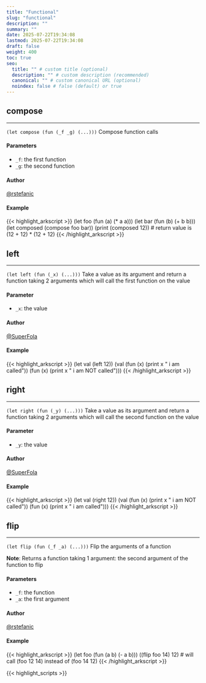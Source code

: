 ```yaml
---
title: "Functional"
slug: "functional"
description: ""
summary: ""
date: 2025-07-22T19:34:08
lastmod: 2025-07-22T19:34:08
draft: false
weight: 400
toc: true
seo:
  title: "" # custom title (optional)
  description: "" # custom description (recommended)
  canonical: "" # custom canonical URL (optional)
  noindex: false # false (default) or true
---
```


## compose

---
`(let compose (fun (_f _g) (...)))`
Compose function calls

#### Parameters
- `_f`: the first function
- `_g`: the second function

#### Author
[@rstefanic](https://github.com/rstefanic)

#### Example
{{< highlight_arkscript >}}
(let foo (fun (a) (* a a)))
(let bar (fun (b) (+ b b)))
(let composed (compose foo bar))
(print (composed 12))  # return value is (12 + 12) * (12 + 12)
{{< /highlight_arkscript >}}

## left

---
`(let left (fun (_x) (...)))`
Take a value as its argument and return a function taking 2 arguments which will call the first function on the value

#### Parameter
- `_x`: the value

#### Author
[@SuperFola](https://github.com/SuperFola)

#### Example
{{< highlight_arkscript >}}
(let val (left 12))
(val (fun (x) (print x " i am called")) (fun (x) (print x " i am NOT called")))
{{< /highlight_arkscript >}}

## right

---
`(let right (fun (_y) (...)))`
Take a value as its argument and return a function taking 2 arguments which will call the second function on the value

#### Parameter
- `_y`: the value

#### Author
[@SuperFola](https://github.com/SuperFola)

#### Example
{{< highlight_arkscript >}}
(let val (right 12))
(val (fun (x) (print x " i am NOT called")) (fun (x) (print x " i am called")))
{{< /highlight_arkscript >}}

## flip

---
`(let flip (fun (_f _a) (...)))`
Flip the arguments of a function

**Note**: Returns a function taking 1 argument: the second argument of the function to flip
#### Parameters
- `_f`: the function
- `_a`: the first argument

#### Author
[@rstefanic](https://github.com/rstefanic)

#### Example
{{< highlight_arkscript >}}
(let foo (fun (a b) (- a b)))
((flip foo 14) 12) # will call (foo 12 14) instead of (foo 14 12)
{{< /highlight_arkscript >}}



{{< highlight_scripts >}}
